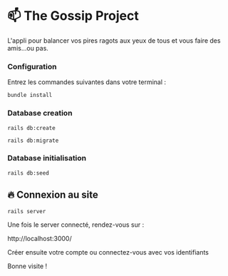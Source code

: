 # 📫 The Gossip Project

L'appli pour balancer vos pires ragots aux yeux de tous et vous faire des amis...ou pas.

### Configuration
Entrez les commandes suivantes dans votre terminal :

`bundle install`

### Database creation

`rails db:create`

`rails db:migrate`

### Database initialisation

`rails db:seed`

## 🔥 Connexion au site

`rails server`

Une fois le server connecté, rendez-vous sur :

http://localhost:3000/

Créer ensuite votre compte ou connectez-vous avec vos identifiants

Bonne visite !